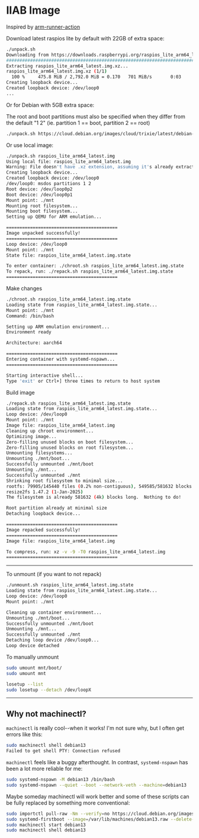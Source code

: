 # IIAB Image

Inspired by [arm-runner-action](https://github.com/pguyot/arm-runner-action)

Download latest raspios lite by default with 22GB of extra space:

```sh
./unpack.sh
Downloading from https://downloads.raspberrypi.org/raspios_lite_arm64_latest...
######################################################################### 100.0%
Extracting raspios_lite_arm64_latest.img.xz...
raspios_lite_arm64_latest.img.xz (1/1)
  100 %     475.8 MiB / 2,792.0 MiB = 0.170   701 MiB/s       0:03
Creating loopback device...
Created loopback device: /dev/loop0
...
```

Or for Debian with 5GB extra space:

The root and boot partitions must also be specified when they differ from the default "1 2" (ie. partition 1 == boot, partition 2 == root)

```sh
./unpack.sh https://cloud.debian.org/images/cloud/trixie/latest/debian-13-generic-arm64.raw 5000 15 1
```

Or use local image:

```sh
./unpack.sh raspios_lite_arm64_latest.img
Using local file: raspios_lite_arm64_latest.img
Warning: File doesn't have .xz extension, assuming it's already extracted
Creating loopback device...
Created loopback device: /dev/loop0
/dev/loop0: msdos partitions 1 2
Root device: /dev/loop0p2
Boot device: /dev/loop0p1
Mount point: ./mnt
Mounting root filesystem...
Mounting boot filesystem...
Setting up QEMU for ARM emulation...

==========================================
Image unpacked successfully!
==========================================
Loop device: /dev/loop0
Mount point: ./mnt
State file: raspios_lite_arm64_latest.img.state

To enter container: ./chroot.sh raspios_lite_arm64_latest.img.state
To repack, run: ./repack.sh raspios_lite_arm64_latest.img.state
==========================================
```

Make changes

```sh
./chroot.sh raspios_lite_arm64_latest.img.state
Loading state from raspios_lite_arm64_latest.img.state...
Mount point: ./mnt
Command: /bin/bash

Setting up ARM emulation environment...
Environment ready

Architecture: aarch64

==========================================
Entering container with systemd-nspawn...
==========================================

Starting interactive shell...
Type 'exit' or Ctrl+] three times to return to host system
```

Build image

```sh
./repack.sh raspios_lite_arm64_latest.img.state
Loading state from raspios_lite_arm64_latest.img.state...
Loop device: /dev/loop0
Mount point: ./mnt
Image file: raspios_lite_arm64_latest.img
Cleaning up chroot environment...
Optimizing image...
Zero-filling unused blocks on boot filesystem...
Zero-filling unused blocks on root filesystem...
Unmounting filesystems...
Unmounting ./mnt/boot...
Successfully unmounted ./mnt/boot
Unmounting ./mnt...
Successfully unmounted ./mnt
Shrinking root filesystem to minimal size...
rootfs: 79905/145440 files (0.2% non-contiguous), 549585/581632 blocks
resize2fs 1.47.2 (1-Jan-2025)
The filesystem is already 581632 (4k) blocks long.  Nothing to do!

Root partition already at minimal size
Detaching loopback device...

==========================================
Image repacked successfully!
==========================================
Image file: raspios_lite_arm64_latest.img

To compress, run: xz -v -9 -T0 raspios_lite_arm64_latest.img
==========================================
```

---

To unmount (if you want to not repack)

```sh
./unmount.sh raspios_lite_arm64_latest.img.state
Loading state from raspios_lite_arm64_latest.img.state...
Loop device: /dev/loop0
Mount point: ./mnt

Cleaning up container environment...
Unmounting ./mnt/boot...
Successfully unmounted ./mnt/boot
Unmounting ./mnt...
Successfully unmounted ./mnt
Detaching loop device /dev/loop0...
Loop device detached
```

To manually unmount

```sh
sudo umount mnt/boot/
sudo umount mnt

losetup --list
sudo losetup --detach /dev/loopX
```

---

## Why not machinectl?

`machinectl` is really cool--when it works! I'm not sure why, but I often get errors like this:

```sh
sudo machinectl shell debian13
Failed to get shell PTY: Connection refused
```

`machinectl` feels like a buggy afterthought. In contrast, `systemd-nspawn` has been a lot more reliable for me:

```sh
sudo systemd-nspawn -M debian13 /bin/bash
sudo systemd-nspawn --quiet --boot --network-veth --machine=debian13
```

Maybe someday machinectl will work better and some of these scripts can be fully replaced by something more conventional:

```sh
sudo importctl pull-raw -Nm --verify=no https://cloud.debian.org/images/cloud/trixie/latest/debian-13-generic-amd64.raw debian13
sudo systemd-firstboot --image=/var/lib/machines/debian13.raw --delete-root-password --force
sudo machinectl start debian13
sudo machinectl shell debian13
```
